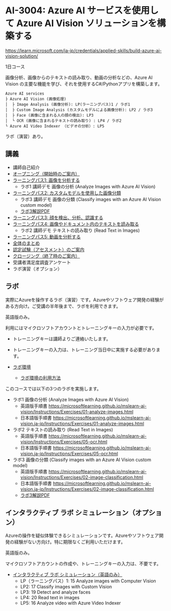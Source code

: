 # AI-3004: Azure AI サービスを使用して Azure AI Vision ソリューションを構築する

https://learn.microsoft.com/ja-jp/credentials/applied-skills/build-azure-ai-vision-solution/

1日コース

画像分析、画像からのテキストの読み取り、動画の分析などの、Azure AI Vision の主要な機能を学び、それを使用するC#/Pythonアプリを構築します。

```
Azure AI services
├ Azure AI Vision (画像処理)
│  ├ Image Analysis (画像分析): LP(ラーニングパス)1 / ラボ1
│  ├ Custom Image Analysis (カスタムモデルによる画像分析): LP2 / ラボ3
│  ├ Face (画像に含まれる人の顔の検出): LP3
│  └ OCR (画像に含まれるテキストの読み取り) : LP4 / ラボ2
└ Azure AI Video Indexer （ビデオの分析）: LP5
```

ラボ（演習）あり。

<!--
注意: このコースの内容は「[AI-102 Azure AI エンジニア](https://learn.microsoft.com/ja-jp/credentials/certifications/azure-ai-engineer/)」の一部と同じです。
-->

## 講義

- 講師自己紹介
- [オープニング（開始時のご案内）](../opening.md)
- [ラーニングパス1: 画像を分析する](lp01-analyze-images.md)
  - ラボ1 講師デモ  画像の分析 (Analyze Images with Azure AI Vision)
- [ラーニングパス2: カスタムモデルを使用した画像分類](lp02-classify-images-custom-model.md)
  - ラボ3 講師デモ  画像の分類 (Classify images with an Azure AI Vision custom model)
  - [ラボ3解説PDF](lab03.pdf)
- [ラーニングパス3: 顔を検出、分析、認識する](lp03-face.md)
- [ラーニングパス4: 画像やドキュメント内のテキストを読み取る](lp04-read-text.md)
  - ラボ2 講師デモ  テキストの読み取り (Read Text in Images)
- [ラーニングパス5: 動画を分析する](lp05-analyze-video.md)
- [全体のまとめ](matome.md)
- [認定試験（アセスメント）のご案内](assessment.md)
- [クロージング（終了時のご案内）](../closing-cloudslice.md)
- 受講者満足度調査アンケート
- ラボ演習（オプション）

## ラボ

実際にAzureを操作するラボ（演習）です。Azureやソフトウェア開発の経験がある方向け。ご受講の半年後まで、ラボを利用できます。

英語版のみ。

利用にはマイクロソフトアカウントとトレーニングキーの入力が必要です。

- トレーニングキーは講師よりご連絡いたします。
- トレーニングキーの入力は、トレーニング当日中に実施する必要があります。

- [ラボ環境](https://esi.learnondemand.net/)
  - [ラボ環境の利用方法](../ラボ環境の利用方法.pdf)

このコースでは以下の3つのラボを実施します。
- ラボ1 画像の分析 (Analyze Images with Azure AI Vision)
  - 英語版手順書 https://microsoftlearning.github.io/mslearn-ai-vision/Instructions/Exercises/01-analyze-images.html
  - 日本語版手順書 https://microsoftlearning.github.io/mslearn-ai-vision.ja-jp/Instructions/Exercises/01-analyze-images.html
- ラボ2 テキストの読み取り (Read Text in Images)
  - 英語版手順書 https://microsoftlearning.github.io/mslearn-ai-vision/Instructions/Exercises/05-ocr.html
  - 日本語版手順書 https://microsoftlearning.github.io/mslearn-ai-vision.ja-jp/Instructions/Exercises/05-ocr.html
- ラボ3 画像の分類 (Classify images with an Azure AI Vision custom model)
  - 英語版手順書 https://microsoftlearning.github.io/mslearn-ai-vision/Instructions/Exercises/02-image-classification.html
  - 日本語版手順書 https://microsoftlearning.github.io/mslearn-ai-vision.ja-jp/Instructions/Exercises/02-image-classification.html
  - [ラボ3解説PDF](lab03.pdf)

<!--
- 手順書
  - 英語版 https://microsoftlearning.github.io/mslearn-ai-vision/
  - 日本語版 https://microsoftlearning.github.io/mslearn-ai-vision.ja-jp/
-->

## インタラクティブ ラボ シミュレーション（オプション）

Azureの操作を疑似体験できるシミュレーションです。Azureやソフトウェア開発の経験がない方向け。特に期限なくご利用いただけます。

英語版のみ。

マイクロソフトアカウントの作成や、トレーニングキーの入力は、不要です。

- [インタラクティブ ラボ シミュレーション（英語のみ）](https://mslabs.cloudguides.com/guides/AI-102%20Lab%20Simulations%20-%20Designing%20and%20implementing%20a%20Microsoft%20Azure%20AI%20solution)
  - LP（ラーニングパス）1: 15 Analyze images with Computer Vision
  - LP2: 17 Classify images with Custom Vision
  - LP3: 19 Detect and analyze faces
  - LP4: 20 Read text in images
  - LP5: 16 Analyze video with Azure Video Indexer

